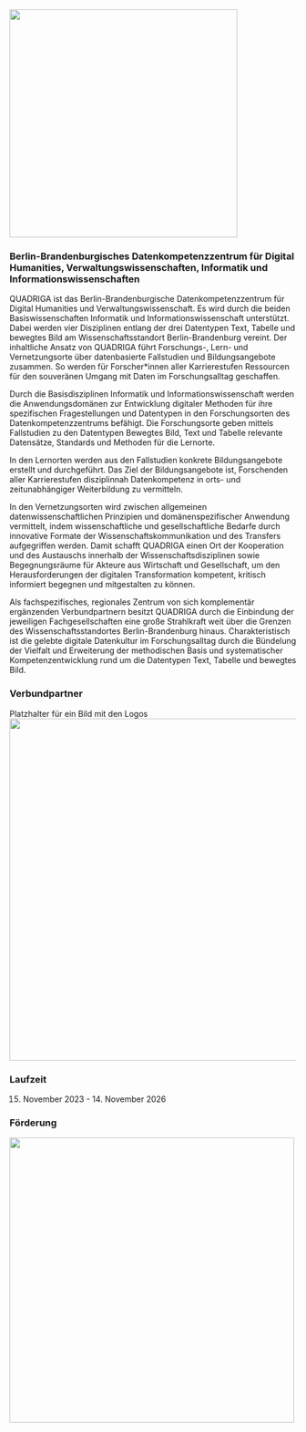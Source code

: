<img src="https://github.com/quadriga-dk/quadriga-dk.github.io/assets/166709081/5c12adcd-43c0-4f45-908b-a83dd00af81f" width="400">


### Berlin-Brandenburgisches Datenkompetenzzentrum für Digital Humanities, Verwaltungswissenschaften, Informatik und Informationswissenschaften

QUADRIGA ist das Berlin-Brandenburgische Datenkompetenzzentrum für Digital Humanities und Verwaltungswissenschaft. Es wird durch die beiden Basiswissenschaften Informatik und Informationswissenschaft unterstützt. Dabei werden vier Disziplinen entlang der drei Datentypen Text, Tabelle und bewegtes Bild am Wissenschaftsstandort Berlin-Brandenburg vereint. Der inhaltliche Ansatz von QUADRIGA führt Forschungs-, Lern- und Vernetzungsorte über datenbasierte Fallstudien und Bildungsangebote zusammen. So werden für Forscher*innen aller Karrierestufen Ressourcen für den souveränen Umgang mit Daten im Forschungsalltag geschaffen.

Durch die Basisdisziplinen Informatik und Informationswissenschaft werden die Anwendungsdomänen zur Entwicklung digitaler Methoden für ihre spezifischen Fragestellungen und Datentypen in den Forschungsorten des Datenkompetenzzentrums befähigt. Die Forschungsorte geben mittels Fallstudien zu den Datentypen Bewegtes Bild, Text und Tabelle relevante Datensätze, Standards und Methoden für die Lernorte.

In den Lernorten werden aus den Fallstudien konkrete Bildungsangebote erstellt und durchgeführt. Das Ziel der Bildungsangebote ist, Forschenden aller Karrierestufen disziplinnah Datenkompetenz in orts- und zeitunabhängiger Weiterbildung zu vermitteln.

In den Vernetzungsorten wird zwischen allgemeinen datenwissenschaftlichen Prinzipien und domänenspezifischer Anwendung vermittelt, indem wissenschaftliche und gesellschaftliche Bedarfe durch innovative Formate der Wissenschaftskommunikation und des Transfers aufgegriffen werden. Damit schafft QUADRIGA einen Ort der Kooperation und des Austauschs innerhalb der Wissenschaftsdisziplinen sowie Begegnungsräume für Akteure aus Wirtschaft und Gesellschaft, um den Herausforderungen der digitalen Transformation kompetent, kritisch informiert begegnen und mitgestalten zu können.

Als fachspezifisches, regionales Zentrum von sich komplementär ergänzenden Verbundpartnern besitzt QUADRIGA durch die Einbindung der jeweiligen Fachgesellschaften eine große Strahlkraft weit über die Grenzen des Wissenschaftsstandortes Berlin-Brandenburg hinaus. Charakteristisch ist die gelebte digitale Datenkultur im Forschungsalltag durch die Bündelung der Vielfalt und Erweiterung der methodischen Basis und systematischer Kompetenzentwicklung rund um die Datentypen Text, Tabelle und bewegtes Bild. 

### Verbundpartner
Platzhalter für ein Bild mit den Logos
<img src="https://github.com/quadriga-dk/quadriga-dk.github.io/assets/166709081/bdd18bd6-55f8-453f-8d97-cc0b213948ac" width="600">

### Laufzeit
15. November 2023 -  14. November 2026

### Förderung 
<img src="https://github.com/quadriga-dk/quadriga-dk.github.io/assets/166709081/22746583-560a-47b4-8fb0-4fe26f169b8a" width="500">
